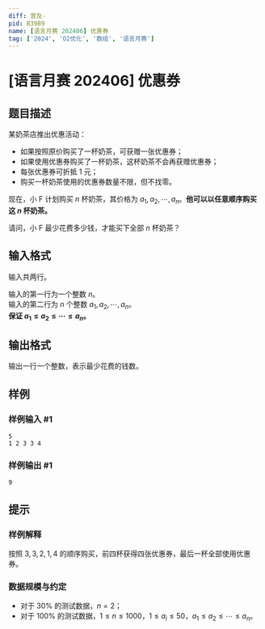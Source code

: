```yaml
---
diff: 普及-
pid: B3989
name: [语言月赛 202406] 优惠券
tag: ['2024', 'O2优化', '数组', '语言月赛']
---
```

# [语言月赛 202406] 优惠券
## 题目描述

某奶茶店推出优惠活动：

- 如果按照原价购买了一杯奶茶，可获赠一张优惠券；
- 如果使用优惠券购买了一杯奶茶，这杯奶茶不会再获赠优惠券；
- 每张优惠券可折抵 $1$ 元；
- 购买一杯奶茶使用的优惠券数量不限，但不找零。

现在，小 F 计划购买 $n$ 杯奶茶，其价格为 $a_1,a_2,\cdots,a_n$。**他可以以任意顺序购买这 $n$ 杯奶茶。**

请问，小 F 最少花费多少钱，才能买下全部 $n$ 杯奶茶？
## 输入格式

输入共两行。

输入的第一行为一个整数 $n$。  
输入的第二行为 $n$ 个整数 $a_1,a_2,\cdots,a_n$。  
**保证 $a_1\le a_2 \le \cdots \le a_n$。**
## 输出格式

输出一行一个整数，表示最少花费的钱数。
## 样例

### 样例输入 #1
```
5
1 2 3 3 4

```
### 样例输出 #1
```
9

```
## 提示

### 样例解释

按照 $3,3,2,1,4$ 的顺序购买，前四杯获得四张优惠券，最后一杯全部使用优惠券。

### 数据规模与约定

- 对于 $30\%$ 的测试数据，$n=2$；
- 对于 $100\%$ 的测试数据，$1 \le n \le 1000$，$1 \le a_i \le 50$，$a_1 \le a_2 \le \cdots \le a_n$。
